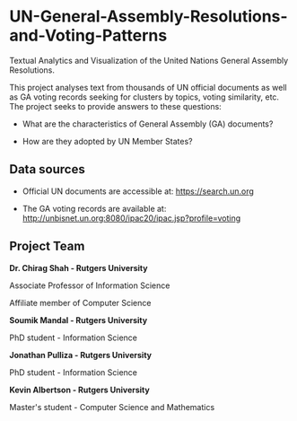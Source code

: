 # UN-General-Assembly-Resolutions-and-Voting-Patterns
Textual Analytics and Visualization of the United Nations General Assembly Resolutions.

This project analyses text from thousands of UN official documents as well as GA voting records seeking for clusters by topics, voting similarity, etc. The project seeks to provide answers to these questions:

- What are the characteristics of General Assembly (GA) documents?

- How are they adopted by UN Member States?

Data sources
-------------
- Official UN documents are accessible at: https://search.un.org

- The GA voting records are available at: http://unbisnet.un.org:8080/ipac20/ipac.jsp?profile=voting

Project Team
------------
**Dr. Chirag Shah - Rutgers University**

Associate Professor of Information Science

Affiliate member of Computer Science



**Soumik Mandal - Rutgers University**

PhD student - Information Science



**Jonathan Pulliza - Rutgers University**

PhD student - Information Science



**Kevin Albertson - Rutgers University**

Master's student - Computer Science and Mathematics
